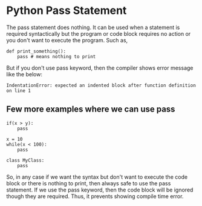 # Python Pass Statement

The pass statement does nothing. It can be used when a statement is required syntactically but the program or code block requires no action or you don't want to execute the program. Such as, 

```
def print_something():
    pass # means nothing to print
```
But if you don't use pass keyword, then the compiler shows error message like the below:

```
IndentationError: expected an indented block after function definition on line 1
```

## Few more examples where we can use pass

```
if(x > y):
    pass

x = 10
while(x < 100):
    pass

class MyClass:
    pass
```

So, in any case if we want the syntax but don't want to execute the code block or there is nothing to print, then always safe to use the pass statement. If we use the pass keyword, then the code block will be ignored though they are required. Thus, it prevents showing compile time error.

